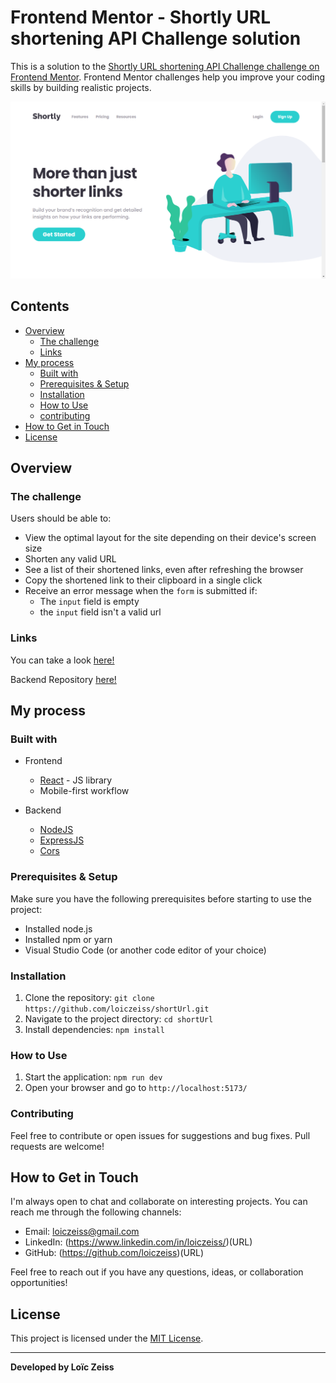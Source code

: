# Frontend Mentor - Shortly URL shortening API Challenge solution



This is a solution to the [Shortly URL shortening API Challenge challenge on Frontend Mentor](https://www.frontendmentor.io/challenges/url-shortening-api-landing-page-2ce3ob-G). Frontend Mentor challenges help you improve your coding skills by building realistic projects. 


![Shortly URL shortening API](/public/screenshot.png)


## Contents

- [Overview](#overview)
  - [The challenge](#the-challenge)
  - [Links](#links)
- [My process](#my-process)
  - [Built with](#built-with)
  - [Prerequisites & Setup](#prerequisites--setup)
  - [Installation](#installation)
  - [How to Use](#how-to-use)
  - [contributing](#contributing)
- [How to Get in Touch](#how-to-get-in-touch)
- [License](#license)

## Overview

### The challenge

Users should be able to:

- View the optimal layout for the site depending on their device's screen size
- Shorten any valid URL
- See a list of their shortened links, even after refreshing the browser
- Copy the shortened link to their clipboard in a single click
- Receive an error message when the `form` is submitted if:
  - The `input` field is empty
  - the `input` field isn't a valid url

### Links

You can take a look [here!](https://loiczeiss.github.io/shortUrl/)

Backend Repository [here!](https://github.com/loiczeiss/shortUrlApi)

## My process

### Built with

- Frontend
  - [React](https://reactjs.org/) - JS library
  - Mobile-first workflow

- Backend
  - [NodeJS](https://nodejs.org/en)
  - [ExpressJS](https://expressjs.com/pt-br/)
  - [Cors](https://www.npmjs.com/package/cors)

### Prerequisites & Setup

Make sure you have the following prerequisites before starting to use the project:

- Installed node.js
- Installed npm or yarn
- Visual Studio Code (or another code editor of your choice)

### Installation

1. Clone the repository: `git clone https://github.com/loiczeiss/shortUrl.git`
2. Navigate to the project directory: `cd shortUrl`
3. Install dependencies: `npm install`

### How to Use

1. Start the application: `npm run dev`
2. Open your browser and go to `http://localhost:5173/`

### Contributing

Feel free to contribute or open issues for suggestions and bug fixes. Pull requests are welcome!

## How to Get in Touch

I'm always open to chat and collaborate on interesting projects. You can reach me through the following channels:

- Email: loiczeiss@gmail.com
- LinkedIn:  (https://www.linkedin.com/in/loiczeiss/)(URL)
- GitHub: (https://github.com/loiczeiss)(URL)

Feel free to reach out if you have any questions, ideas, or collaboration opportunities!

## License

This project is licensed under the [MIT License](LICENSE).

---

**Developed by Loïc Zeiss**

